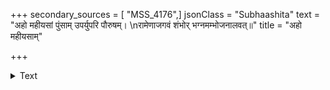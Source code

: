 +++
secondary_sources = [ "MSS_4176",]
jsonClass = "Subhaashita"
text = "अहो महीयसां पुंसाम् उपर्युपरि पौरुषम्।  \nरामेणाजगवं शंभोर् भग्नमम्भोजनालवत्॥"
title = "अहो महीयसाम्"

+++

<details><summary>Text</summary>

अहो महीयसां पुंसाम् उपर्युपरि पौरुषम्।  
रामेणाजगवं शंभोर् भग्नमम्भोजनालवत्॥
</details>
